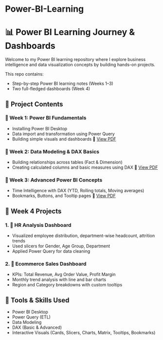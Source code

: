 # Power-BI-Learning

# 📊 Power BI Learning Journey & Dashboards

Welcome to my Power BI learning repository where I explore business intelligence and data visualization concepts by building hands-on projects.

This repo contains:
- Step-by-step Power BI learning notes (Weeks 1–3)
- Two full-fledged dashboards (Week 4)

## 📁 Project Contents

### 🔹 Week 1: Power BI Fundamentals
- Installing Power BI Desktop
- Data import and transformation using Power Query
- Building simple visuals and dashboards
📄 [View PDF](./Week%201%20Power%20BI.pdf)

### 🔹 Week 2: Data Modeling & DAX Basics
- Building relationships across tables (Fact & Dimension)
- Creating calculated columns and basic measures using DAX
📄 [View PDF](./Week%202%20power%20BI.pdf)

### 🔹 Week 3: Advanced Power BI Concepts
- Time Intelligence with DAX (YTD, Rolling totals, Moving averages)
- Bookmarks, Buttons, and Tooltip pages
📄 [View PDF](./Week%203%20Power%20BI.pdf)

## 🏁 Week 4 Projects

### 1. 👥 HR Analysis Dashboard
- Visualized employee distribution, department-wise headcount, attrition trends
- Used slicers for Gender, Age Group, Department
- Applied Power Query for data cleaning

### 2. 🛒 Ecommerce Sales Dashboard
- KPIs: Total Revenue, Avg Order Value, Profit Margin
- Monthly trend analysis with line and bar charts
- Region and Category breakdowns with custom tooltips

## 🚀 Tools & Skills Used
- Power BI Desktop
- Power Query (ETL)
- Data Modeling
- DAX (Basic & Advanced)
- Interactive Visuals (Cards, Slicers, Charts, Matrix, Tooltips, Bookmarks)
